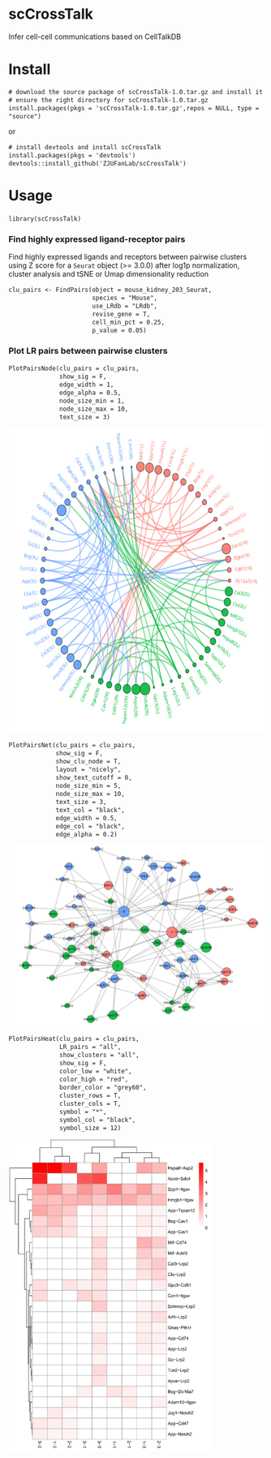 # scCrossTalk
Infer cell-cell communications based on CellTalkDB





# Install
```
# download the source package of scCrossTalk-1.0.tar.gz and install it
# ensure the right directory for scCrossTalk-1.0.tar.gz
install.packages(pkgs = 'scCrossTalk-1.0.tar.gz',repos = NULL, type = "source")
```
or
```
# install devtools and install scCrossTalk
install.packages(pkgs = 'devtools')
devtools::install_github('ZJUFanLab/scCrossTalk')
```

# Usage
`library(scCrossTalk)`
### Find highly expressed ligand-receptor pairs
Find highly expressed ligands and receptors between pairwise clusters using Z score for a `Seurat` object (>= 3.0.0) after log1p normalization, cluster analysis and tSNE or Umap dimensionality reduction
```
clu_pairs <- FindPairs(object = mouse_kidney_203_Seurat,
                       species = "Mouse",
                       use_LRdb = "LRdb",
                       revise_gene = T,
                       cell_min_pct = 0.25,
                       p_value = 0.05)
```
### Plot LR pairs between pairwise clusters
```
PlotPairsNode(clu_pairs = clu_pairs,
              show_sig = F,
              edge_width = 1,
              edge_alpha = 0.5,
              node_size_min = 1,
              node_size_max = 10,
              text_size = 3)
```
<img src='https://github.com/ZJUFanLab/scCrossTalk/blob/master/img/PlotPairsNode.svg' width = "600" height = "600">

```
PlotPairsNet(clu_pairs = clu_pairs,
             show_sig = F,
             show_clu_node = T,
             layout = "nicely",
             show_text_cutoff = 0,
             node_size_min = 5,
             node_size_max = 10,
             text_size = 3,
             text_col = "black",
             edge_width = 0.5,
             edge_col = "black",
             edge_alpha = 0.2)
```
<img src='https://github.com/ZJUFanLab/scCrossTalk/blob/master/img/PlotPairsNet.svg' width = "600">

```
PlotPairsHeat(clu_pairs = clu_pairs,
              LR_pairs = "all",
              show_clusters = "all",
              show_sig = F,
              color_low = "white",
              color_high = "red",
              border_color = "grey60",
              cluster_rows = T,
              cluster_cols = T,
              symbol = "*",
              symbol_col = "black",
              symbol_size = 12)
```
<img src='https://github.com/ZJUFanLab/scCrossTalk/blob/master/img/PlotPairsHeat.svg' width = "400">

































